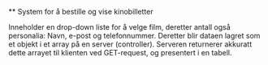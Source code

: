 ** System for å bestille og vise kinobilletter

Inneholder en drop-down liste for å velge film, deretter antall også personalia: Navn, e-post og telefonnummer.
Deretter blir dataen lagret som et objekt i et array på en server (controller). Serveren returnerer akkuratt dette arrayet til klienten ved GET-request, og presentert i en tabell.
